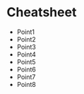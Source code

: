 <h1>Cheatsheet</h1>

<ul>
    <li>Point1</li>
    <li>Point2</li>
    <li>Point3</li>
    <li>Point4</li>
    <li>Point5</li>
    <li>Point6</li>
    <li>Point7</li>
    <li>Point8</li>
</ul>
